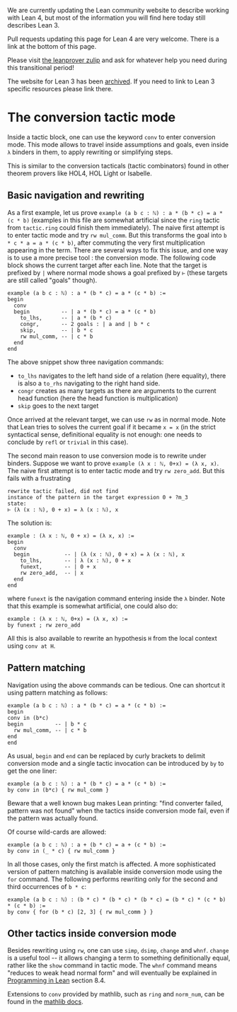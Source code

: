 <div class="alert alert-info">
<p>
We are currently updating the Lean community website to describe working with Lean 4,
but most of the information you will find here today still describes Lean 3.
</p>
<p>
Pull requests updating this page for Lean 4 are very welcome.
There is a link at the bottom of this page.
</p>
<p>
Please visit <a href="https://leanprover.zulipchat.com">the leanprover zulip</a>
and ask for whatever help you need during this transitional period!
</p>
<p>
The website for Lean 3 has been <a href="https://leanprover-community.github.io/lean3/">archived</a>.
If you need to link to Lean 3 specific resources please link there.
</p>
</div>

# The conversion tactic mode

Inside a tactic block, one can use the keyword `conv` to enter conversion
mode. This mode allows to travel inside assumptions and goals, even
inside `λ` binders in them, to apply rewriting or simplifying steps.

This is similar to the conversion tacticals (tactic combinators) found in
other theorem provers like HOL4, HOL Light or Isabelle.

## Basic navigation and rewriting

As a first example, let us prove
`example (a b c : ℕ) : a * (b * c) = a * (c * b)` (examples in this file
are somewhat artificial since the `ring` tactic from
`tactic.ring` could finish them immediately). The naive first attempt is
to enter tactic mode and try `rw mul_comm`. But this transforms the goal
into `b * c * a = a * (c * b)`, after commuting the very first
multiplication appearing in the term. There are several ways to fix this
issue, and one way is to use a more precise tool : the
conversion mode.  The following code block shows the current target after
each line. Note that the target is prefixed by `|` where normal mode
shows a goal prefixed by `⊢` (these targets are still called "goals"
though).

```lean
example (a b c : ℕ) : a * (b * c) = a * (c * b) :=
begin
  conv
  begin          -- | a * (b * c) = a * (c * b)
    to_lhs,      -- | a * (b * c)
    congr,       -- 2 goals : | a and | b * c
    skip,        -- | b * c
    rw mul_comm, -- | c * b
  end
end
```

The above snippet show three navigation commands:
* `to_lhs` navigates to the left hand side of a relation (here
  equality), there is also a `to_rhs` navigating to the right hand side.
* `congr` creates as many targets as there are arguments to the current
  head function (here the head function is multiplication)
* `skip` goes to the next target

Once arrived at the relevant target, we can use `rw` as in normal mode.
Note that Lean tries to solves the current goal if it became `x = x` (in
the strict syntactical sense, definitional equality is not enough: one
needs to conclude by `refl` or `trivial` in this case).

The second main reason to use conversion mode is to rewrite under
binders. Suppose we want to prove `example (λ x : ℕ, 0+x) = (λ x, x)`.
The naive first attempt is to enter tactic mode and try `rw zero_add`.
But this fails with a frustrating
```text
rewrite tactic failed, did not find
instance of the pattern in the target expression 0 + ?m_3
state:
⊢ (λ (x : ℕ), 0 + x) = λ (x : ℕ), x
```

The solution is:
```lean
example : (λ x : ℕ, 0 + x) = (λ x, x) :=
begin
  conv
  begin           -- | (λ (x : ℕ), 0 + x) = λ (x : ℕ), x
    to_lhs,       -- | λ (x : ℕ), 0 + x
    funext,       -- | 0 + x
    rw zero_add,  -- | x
  end
end
```
where `funext` is the navigation command entering inside the `λ` binder.
Note that this example is somewhat artificial, one could also do:
```lean
example : (λ x : ℕ, 0+x) = (λ x, x) :=
by funext ; rw zero_add
```

All this is also available to rewrite an hypothesis `H` from the local context
using `conv at H`.

## Pattern matching

Navigation using the above commands can be tedious. One can shortcut it
using pattern matching as follows:

```lean
example (a b c : ℕ) : a * (b * c) = a * (c * b) :=
begin
conv in (b*c)
begin          -- | b * c
  rw mul_comm, -- | c * b
end
end
```

As usual, `begin` and `end` can be replaced by curly brackets to
delimit conversion mode and a single tactic invocation can be introduced
by `by` to get the one liner:

```lean
example (a b c : ℕ) : a * (b * c) = a * (c * b) :=
by conv in (b*c) { rw mul_comm }
```

Beware that a well known bug makes Lean printing: "find converter
failed, pattern was not found" when the tactics inside conversion mode
fail, even if the pattern was actually found.

Of course wild-cards are allowed:

```lean
example (a b c : ℕ) : a + (b * c) = a + (c * b) :=
by conv in (_ * c) { rw mul_comm }
```

In all those cases, only the first match is affected.
A more sophisticated version of pattern matching is available inside
conversion mode using the `for` command. The following performs rewriting
only for the second and third occurrences of `b * c`:

```lean
example (a b c : ℕ) : (b * c) * (b * c) * (b * c) = (b * c) * (c * b) * (c * b) :=
by conv { for (b * c) [2, 3] { rw mul_comm } }
```

## Other tactics inside conversion mode

Besides rewriting using `rw`, one can use `simp`, `dsimp`, `change` and `whnf`.
`change` is a useful tool -- it allows changing a term to something
definitionally equal, rather like the `show` command in tactic mode.
The `whnf` command means "reduces to weak head normal form" and will eventually
be explained in [Programming in Lean](https://leanprover.github.io/programming_in_lean/#08_Writing_Tactics.html) section 8.4.

Extensions to `conv` provided by mathlib, such as `ring` and `norm_num`, can be
found in the [mathlib docs](https://leanprover-community.github.io/mathlib_docs/tactics.html#conv).
